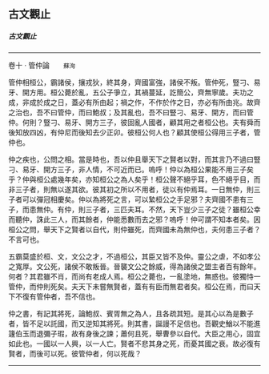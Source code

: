 

## 古文觀止

##### 古文觀止

* * *

卷十 ‧ 管仲論　　`蘇洵`

管仲相桓公，霸諸侯，攘戎狄，終其身，齊國富強，諸侯不叛。管仲死，豎刁、易牙、開方用。桓公薨於亂，五公子爭立，其禍蔓延，訖簡公，齊無寧歲。夫功之成，非成於成之日，蓋必有所由起；禍之作，不作於作之日，亦必有所由兆。故齊之治也，吾不曰管仲，而曰鮑叔；及其亂也，吾不曰豎刁、易牙、開方，而曰管仲。何則？豎刁、易牙、開方三子，彼固亂人國者，顧其用之者桓公也。夫有舜而後知放四凶，有仲尼而後知去少正卯。彼桓公何人也？顧其使桓公得用三子者，管仲也。

仲之疾也，公問之相。當是時也，吾以仲且舉天下之賢者以對，而其言乃不過曰豎刁、易牙、開方三子，非人情，不可近而已。嗚呼！仲以為桓公果能不用三子矣乎？仲與桓公處幾年矣，亦知桓公之為人矣乎！桓公聲不絕乎耳，色不絕乎目，而非三子者，則無以遂其欲。彼其初之所以不用者，徒以有仲焉耳。一日無仲，則三子者可以彈冠相慶矣。仲以為將死之言，可以縶桓公之手足邪？夫齊國不患有三子，而患無仲。有仲，則三子者，三匹夫耳。不然，天下豈少三子之徒？雖桓公幸而聽仲，誅此三人，而其餘者，仲能悉數而去之邪？嗚呼！仲可謂不知本者矣。因桓公之問，舉天下之賢者以自代，則仲雖死，而齊國未為無仲也，夫何患三子者？不言可也。

五霸莫盛於桓、文，文公之才，不過桓公，其臣又皆不及仲。靈公之虐，不如孝公之寬厚。文公死，諸侯不敢叛晉。晉襲文公之餘威，得為諸侯之盟主者百有餘年。何者？其君雖不肖，而尚有老成人焉。桓公之薨也，一亂塗地，無惑也。彼獨恃一管仲，而仲則死矣。夫天下未嘗無賢者，蓋有有臣而無君者矣。桓公在焉，而曰天下不復有管仲者，吾不信也。

仲之書，有記其將死，論鮑叔、賓胥無之為人，且各疏其短。是其心以為是數子者，皆不足以託國，而又逆知其將死。則其書，誕謾不足信也。吾觀史鰌以不能進籧伯玉而退彌子瑕，故有身後之諫；蕭何且死，舉曹參以自代。大臣之用心，固宜如此也。一國以一人興，以一人亡。賢者不悲其身之死，而憂其國之衰。故必復有賢者，而後可以死。彼管仲者，何以死哉？

* * *

